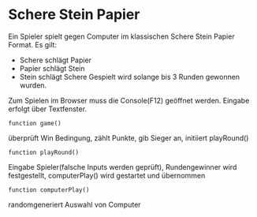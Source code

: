 # Schere Stein Papier 

Ein Spieler spielt gegen Computer im klassischen Schere Stein Papier Format.
Es gilt:
- Schere schlägt Papier
- Papier schlägt Stein
- Stein schlägt Schere
Gespielt wird solange bis 3 Runden gewonnen wurden.

Zum Spielen im Browser muss die Console(F12) geöffnet werden.
Eingabe erfolgt über Textfenster.


 
```
function game()
```
überprüft Win Bedingung, zählt Punkte, gib Sieger an, initiiert playRound()

```
function playRound()
```
Eingabe Spieler(falsche Inputs werden geprüft), Rundengewinner wird festgestellt, computerPlay() wird gestartet und übernommen

```
function computerPlay()
```
randomgeneriert Auswahl von Computer

